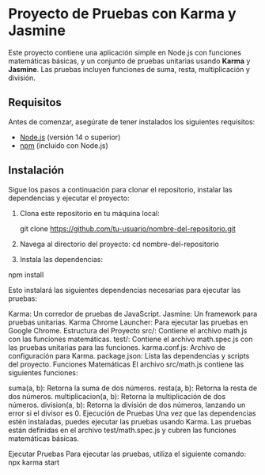 # Proyecto de Pruebas con Karma y Jasmine

Este proyecto contiene una aplicación simple en Node.js con funciones matemáticas básicas, y un conjunto de pruebas unitarias usando **Karma** y **Jasmine**. Las pruebas incluyen funciones de suma, resta, multiplicación y división.

## Requisitos

Antes de comenzar, asegúrate de tener instalados los siguientes requisitos:

- [Node.js](https://nodejs.org/en/download/) (versión 14 o superior)
- [npm](https://www.npmjs.com/get-npm) (incluido con Node.js)

## Instalación

Sigue los pasos a continuación para clonar el repositorio, instalar las dependencias y ejecutar el proyecto:

1. Clona este repositorio en tu máquina local:

   git clone https://github.com/tu-usuario/nombre-del-repositorio.git

2. Navega al directorio del proyecto:
cd nombre-del-repositorio

3. Instala las dependencias:

npm install

Esto instalará las siguientes dependencias necesarias para ejecutar las pruebas:

Karma: Un corredor de pruebas de JavaScript.
Jasmine: Un framework para pruebas unitarias.
Karma Chrome Launcher: Para ejecutar las pruebas en Google Chrome.
Estructura del Proyecto
src/: Contiene el archivo math.js con las funciones matemáticas.
test/: Contiene el archivo math.spec.js con las pruebas unitarias para las funciones.
karma.conf.js: Archivo de configuración para Karma.
package.json: Lista las dependencias y scripts del proyecto.
Funciones Matemáticas
El archivo src/math.js contiene las siguientes funciones:

suma(a, b): Retorna la suma de dos números.
resta(a, b): Retorna la resta de dos números.
multiplicacion(a, b): Retorna la multiplicación de dos números.
division(a, b): Retorna la división de dos números, lanzando un error si el divisor es 0.
Ejecución de Pruebas
Una vez que las dependencias estén instaladas, puedes ejecutar las pruebas usando Karma. Las pruebas están definidas en el archivo test/math.spec.js y cubren las funciones matemáticas básicas.


Ejecutar Pruebas
Para ejecutar las pruebas, utiliza el siguiente comando:
npx karma start
